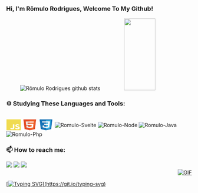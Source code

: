 ##

### Hi, I'm Rômulo Rodrigues, Welcome To My Github!



<div align="left"
##
<!-- github stats -->
<div align="center">  
  <img width="49%" height="195px" src="https://github-readme-stats.vercel.app/api?username=romulormj&show_icons=true&count_private=true&hide_border=true&title_color=666FF9&icon_color=FFFFFF&text_color=666FF9&bg_color=0d1117" alt="Rômulo Rodrigues github stats" /> 
  <img width="41%" height="195px" src="https://github-readme-stats.vercel.app/api/top-langs/?username=romulormj&layout=compact&hide_border=true&title_color=666FF9&text_color=666FF9&bg_color=0d1117" />
</div>

### ⚙️ Studying These Languages and Tools:
<!-- tecnologias e ferramentas -->
<div align="left"
<div style="display: inline_block"><br>
  <img align="center" alt="Romulo-Js" height="30" width="40" src="https://raw.githubusercontent.com/devicons/devicon/master/icons/javascript/javascript-plain.svg">
  <img align="center" alt="Romulo-HTML" height="30" width="40" src="https://raw.githubusercontent.com/devicons/devicon/master/icons/html5/html5-original.svg">
  <img align="center" alt="Romulo-CSS" height="30" width="40" src="https://raw.githubusercontent.com/devicons/devicon/master/icons/css3/css3-original.svg">
  <img align="center" alt="Romulo-Svelte" height="30" width="40" src="https://cdn.jsdelivr.net/gh/devicons/devicon/icons/svelte/svelte-original.svg" />
  <img align="center" alt="Romulo-Node" height="30" width="40" src="https://cdn.jsdelivr.net/gh/devicons/devicon/icons/nodejs/nodejs-original.svg" />     
  <img align="center" alt="Romulo-Java" height="30" width="40" src="https://cdn.jsdelivr.net/gh/devicons/devicon/icons/java/java-original.svg" />
  <img align="center" alt="Romulo-Php" height="30" width="40" src="https://cdn.jsdelivr.net/gh/devicons/devicon/icons/php/php-original.svg" />
</div>

### 📫 How to reach me:
<!-- contato -->   
<div align="left"
 <a href="https://www.linkedin.com/in/r%C3%B4mulo-rodrigues-33752720b/" target="_blank"><img src="https://img.shields.io/badge/-LinkedIn-%230077B5?style=for-the-badge&logo=linkedin&logoColor=white" target="_blank"></a> 
 <a href=mailto:romulo.rodrigues.contato@gmail.com target="_blank"><img src="https://img.shields.io/badge/Gmail-D14836?style=for-the-badge&logo=gmail&logoColor=white" target="_blank"></a>
 <a href=mailto:romulo547@hotmail.com target="_blank"><img src="https://img.shields.io/badge/Hotmail-0078D4?style=for-the-badge&logo=microsoft-outlook&link=mailto:gustavo.joset0@hotmail.com">
</div>
    
<!-- gif -->
<div align="right">
<img width="200" alt="GIF" align="center" src="https://media2.giphy.com/media/juua9i2c2fA0AIp2iq/giphy.gif?cid=790b7611b4e4bf02c9b0877b66dad62090cb95617dbba4d7&rid=giphy.gif&ct=s">
</div>

[![Typing SVG](https://readme-typing-svg.herokuapp.com/?color=666FF9&size=35&center=true&vCenter=true&width=1000&lines=may+the+force+be+with+you!)](https://git.io/typing-svg)
 

##
